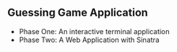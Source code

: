 ## Guessing Game Application

* Phase One: An interactive terminal application
* Phase Two: A Web Application with Sinatra
